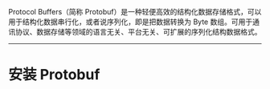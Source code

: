 
Protocol Buffers（简称 Protobuf）是一种轻便高效的结构化数据存储格式，可以用于结构化数据串行化，或者说序列化，即是把数据转换为 Byte 数组。可用于通讯协议、数据存储等领域的语言无关、平台无关、可扩展的序列化结构数据格式。

<!-- more -->

---

# 安装 Protobuf